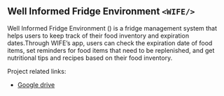 ## Well Informed Fridge Environment `<WIFE/>`

Well Informed Fridge Environment (<WIFE/>) is a fridge management system that helps users to keep track of their food inventory and expiration dates.Through WIFE’s app, users can check the expiration date of food items, set reminders for food items that need to be replenished, and get nutritional tips and recipes based on their food inventory.

Project related links:
- [Google drive](https://drive.google.com/drive/folders/1K5lJpu4OhxjUx_qEVeNIUzoCwNx-j8lO?usp=sharing)
